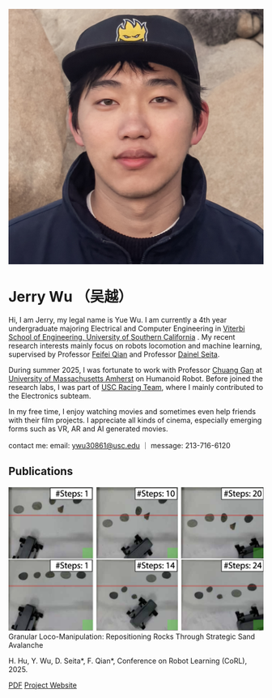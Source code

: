 <!-- # Welcome! -->

<img src="../images/profile.jpg" alt="Profile photo"
     class="profile-photo" />

<!-- <a href="https://github.com/YOUR_USERNAME" target="_blank">
  <i class="fab fa-github fa-2x"></i>
</a>

<a href="https://scholar.google.com/citations?user=YOUR_ID" target="_blank">
  <i class="fa-solid fa-graduation-cap fa-2x"></i>
</a>     -->

# Jerry Wu （吴越）
Hi, I am Jerry, my legal name is Yue Wu. I am currently a 4th year undergraduate majoring Electrical and Computer Engineering in [Viterbi School of Engineering, University of Southern California](https://www.viterbi.usc.edu/)
. My recent research interests mainly focus on robots locomotion and machine learning, supervised by Professor [Feifei Qian](https://sites.google.com/usc.edu/roboland) and Professor [Dainel Seita](https://danielseita.github.io/).

During summer 2025, I was fortunate to work with Professor [Chuang Gan](https://people.csail.mit.edu/ganchuang/) at [University of Massachusetts Amherst](https://www.cics.umass.edu/) on Humanoid Robot. Before joined the research labs,  I was part of [USC Racing Team](https://www.uscformulasae.com/), where I mainly contributed to the Electronics subteam.

In my free time, I enjoy watching movies and sometimes even help friends with their film projects. I appreciate all kinds of cinema, especially emerging forms such as VR, AR and AI generated movies.

contact me: email: ywu30861@usc.edu ｜ message: 213-716-6120

## Publications

<div class="pub-entry">
<img src="../images/DiffusiveGRAIN.png" alt="DiffusiveGRAIN" class="pub-image" />

<div class="pub-text">
    <div class="pub-title">
    Granular Loco-Manipulation: Repositioning Rocks Through Strategic Sand Avalanche
    </div>

<p class="pub-authors">
H. Hu, Y. Wu, D. Seita*, F. Qian*, Conference on Robot Learning (CoRL), 2025.
</p>

<p class="pub-links">
    <a href="https://arxiv.org/pdf/2505.12934" target="_blank">PDF</a>
    <a href="https://sites.google.com/view/diffusivegrain/home" target="_blank">Project Website</a>
</p>

</div>
</div>



